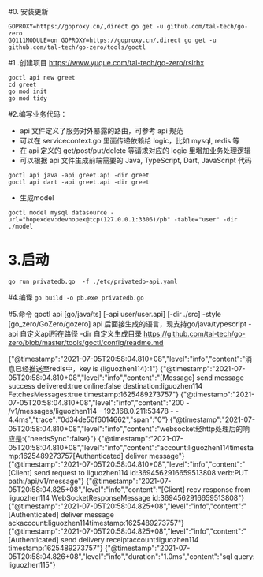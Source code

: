 #0. 安装更新
```
GOPROXY=https://goproxy.cn/,direct go get -u github.com/tal-tech/go-zero
GO111MODULE=on GOPROXY=https://goproxy.cn/,direct go get -u github.com/tal-tech/go-zero/tools/goctl
```

#1 .创建项目
https://www.yuque.com/tal-tech/go-zero/rslrhx
```
goctl api new greet
cd greet
go mod init
go mod tidy
```

#2.编写业务代码：

+ api 文件定义了服务对外暴露的路由，可参考 api 规范
+ 可以在 servicecontext.go 里面传递依赖给 logic，比如 mysql, redis 等
+ 在 api 定义的 get/post/put/delete 等请求对应的 logic 里增加业务处理逻辑
+ 可以根据 api 文件生成前端需要的 Java, TypeScript, Dart, JavaScript 代码
```
goctl api java -api greet.api -dir greet
goctl api dart -api greet.api -dir greet
```
+ 生成model
```
goctl model mysql datasource -url="hopexdev:devhopex@tcp(127.0.0.1:3306)/pb" -table="user" -dir ./model
```

# 3.启动
```
go run privatedb.go  -f ./etc/privatedb-api.yaml
```

#4.编译
``
go build -o pb.exe privatedb.go
``


#5.命令
goctl api [go/java/ts] [-api user/user.api] [-dir ./src]  -style [go_zero/GoZero/gozero]
api 后面接生成的语言，现支持go/java/typescript
-api 自定义api所在路径
-dir 自定义生成目录
https://github.com/tal-tech/go-zero/blob/master/tools/goctl/config/readme.md


{"@timestamp":"2021-07-05T20:58:04.810+08","level":"info","content":"消息已经推送至redis中，key is {liguozhen114}:1"}
{"@timestamp":"2021-07-05T20:58:04.810+08","level":"info","content":"[Message] send message success delivered:true online:false destination:liguozhen114 FetchesMessages:true timestamp:1625489273757"}
{"@timestamp":"2021-07-05T20:58:04.810+08","level":"info","content":"200 - /v1/messages/liguozhen114 - 192.168.0.211:53478 -  - 4.4ms","trace":"0d34de50f6014662","span":"0"}
{"@timestamp":"2021-07-05T20:58:04.810+08","level":"info","content":"websocket经http处理后的响应是:{\"needsSync\":false}"}
{"@timestamp":"2021-07-05T20:58:04.810+08","level":"info","content":"account:liguozhen114timestamp:1625489273757[Authenticated] deliver message"}
{"@timestamp":"2021-07-05T20:58:04.810+08","level":"info","content":"[Client] send request to liguozhen114 id:3694562916659513808 verb:PUT path:/api/v1/message"}
{"@timestamp":"2021-07-05T20:58:04.825+08","level":"info","content":"[Client] recv response from liguozhen114 WebSocketResponseMessage id:3694562916659513808"}
{"@timestamp":"2021-07-05T20:58:04.825+08","level":"info","content":"[Authenticated] deliver message ackaccount:liguozhen114timestamp:1625489273757"}
{"@timestamp":"2021-07-05T20:58:04.825+08","level":"info","content":" [Authenticated] send delivery receiptaccount:liguozhen114 timestamp:1625489273757"}
{"@timestamp":"2021-07-05T20:58:04.826+08","level":"info","duration":"1.0ms","content":"sql query: liguozhen115"}
